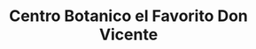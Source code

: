 ---
title: "Centro Botanico el Favorito Don Vicente"
url: /retalhuleu/centro-botanico-el-favorito-don-vicente/
shop: Allgemein
---